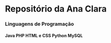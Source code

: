 <h1>Repositório da Ana Clara</h1>

<h3>Linguagens de Programação</h3>
<h4>
  <u1>
  <l1>Java</l1> 
  <l1>PHP</l1>
  <l1>HTML e CSS</l1>
  <l1>Python</l1>
  <l1>MySQL</l1> 
  </u1>
</h4>

